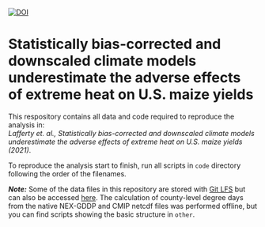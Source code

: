 [![DOI](https://zenodo.org/badge/280244273.svg)](https://zenodo.org/badge/latestdoi/280244273)
# Statistically bias-corrected and downscaled climate models underestimate the adverse effects of extreme heat on U.S. maize yields

This respository contains all data and code required to reproduce the analysis in:<br />
*Lafferty et. al., Statistically bias-corrected and downscaled climate models underestimate the adverse effects of extreme heat on U.S. maize yields (2021)*.

To reproduce the analysis start to finish, run all scripts in `code` directory following the order of the filenames.

***Note:*** Some of the data files in this repository are stored with [Git LFS](https://git-lfs.github.com) but can also be accessed [here](https://doi.org/10.5281/zenodo.4455847). The calculation of county-level degree days from the native NEX-GDDP and CMIP netcdf files was performed offline, but you can find scripts showing the basic structure in `other`.

